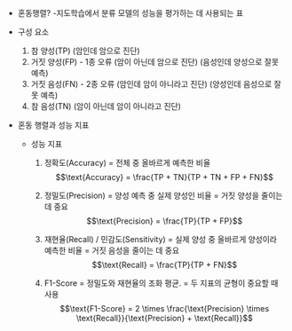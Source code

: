 - 혼동행렬?
  -지도학습에서 분류 모델의 성능을 평가하는 데 사용되는 표

- 구성 요소
	1. 참 양성(TP)
	   (암인데 암으로 진단)
	2. 거짓 양성(FP) - 1종 오류
	   (암이 아닌데 암으로 진단)
	   (음성인데 양성으로 잘못 예측)
	3) 거짓 음성(FN) - 2종 오류
	   (암인데 암이 아니라고 진단)
	   (양성인데 음성으로 잘못 예측)
	4) 참 음성(TN)
	   (암이 아닌데 암이 아니라고 진단)

- 혼동 행렬과 성능 지표
	- 성능 지표
	  1. 정확도(Accuracy)
	     = 전체 중 올바르게 예측한 비율
	     $$\text{Accuracy} = \frac{TP + TN}{TP + TN + FP + FN}$$
	     
	  2. 정밀도(Precision)
	     = 양성 예측 중 실제 양성인 비율
	     = 거짓 양성을 줄이는 데 중요
	     $$\text{Precision} = \frac{TP}{TP + FP}$$
	     
	  3. 재현율(Recall) / 민감도(Sensitivity)
	     = 실제 양성 중 올바르게 양성이라 예측한 비율
	     = 거짓 음성을 줄이는 데 중요
	     $$\text{Recall} = \frac{TP}{TP + FN}$$
	     
	  4. F1-Score
	     = 정밀도와 재현율의 조화 평균. 
	     = 두 지표의 균형이 중요할 때 사용
	     $$\text{F1-Score} = 2 \times \frac{\text{Precision} \times \text{Recall}}{\text{Precision} + \text{Recall}}$$